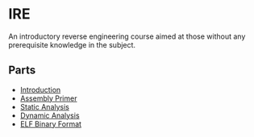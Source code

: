 # IRE

An introductory reverse engineering course aimed at those without any prerequisite
knowledge in the subject.

## Parts
* [Introduction](/00-introduction)
* [Assembly Primer](/01-assembly-primer)
* [Static Analysis](/02-static-analysis)
* [Dynamic Analysis](/03-dynamic-analysis)
* [ELF Binary Format](/02-elf-binary-format)

